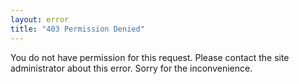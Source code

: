 ```yaml
---
layout: error
title: "403 Permission Denied"
---  
```


You do not have permission for this request. Please contact the site administrator about this error.
Sorry for the inconvenience.